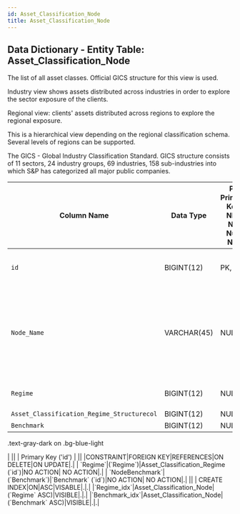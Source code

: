 ```yaml
---
id: Asset_Classification_Node
title: Asset_Classification_Node
---
```


## Data Dictionary - Entity Table: Asset_Classification_Node

The list of all asset classes. Official GICS structure for this view is used.

Industry view shows assets distributed across industries in order to explore the sector exposure of the clients. 

Regional view: clients' assets distributed across regions to explore the regional exposure. 

This is a hierarchical view depending on the regional classification schema. Several levels of regions can be supported.					

The GICS - Global Industry Classification Standard. GICS structure consists of 11 sectors, 24 industry groups, 69 industries, 158 sub-industries into which S&P has categorized all major public companies. 
 


| Column Name| Data Type|PK Primary Key, NN-Not Null, Null|Example|Comment|
|---|---|---|---|---|
|`id`|BIGINT(12)|PK, NN|.|PrimaryKey-ID, Not Null (auto creates)|
|`Node_Name`|VARCHAR(45)|NULL|Mid-cap equity|Asset class names i.e: Automotive, Mid-cap equity, Govn't bonds developed countries, Commodities, Energy|
|`Regime`|BIGINT(12)|NULL|.|Type of classification id|
|`Asset_Classification_Regime_Structurecol`|BIGINT(12)|NULL|.|.|
|`Benchmark`|BIGINT(12)|NULL|.|<div class="bg-blue-light mb-2">
  .text-gray-dark on .bg-blue-light
</div>|
||
| Primary Key ('id') |
||
|CONSTRAINT|FOREIGN KEY|REFERENCES|ON DELETE|ON UPDATE|.|
| `Regime`|(`Regime`)|Asset_Classification_Regime (`id`)|NO ACTION| NO ACTION|.|
| `NodeBenchmark`|(`Benchmark`)|`Benchmark` (`id`)|NO ACTION| NO ACTION|.|
||
| CREATE INDEX|ON|ASC|VISABLE|.|.|
|`Regime_idx`|Asset_Classification_Node|(`Regime` ASC)|VISIBLE|.|.|
|`Benchmark_idx`|Asset_Classification_Node|(`Benchmark` ASC)|VISIBLE|.|.|


